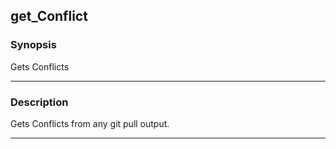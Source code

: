 get_Conflict
------------

### Synopsis
Gets Conflicts

---

### Description

Gets Conflicts from any git pull output.

---
